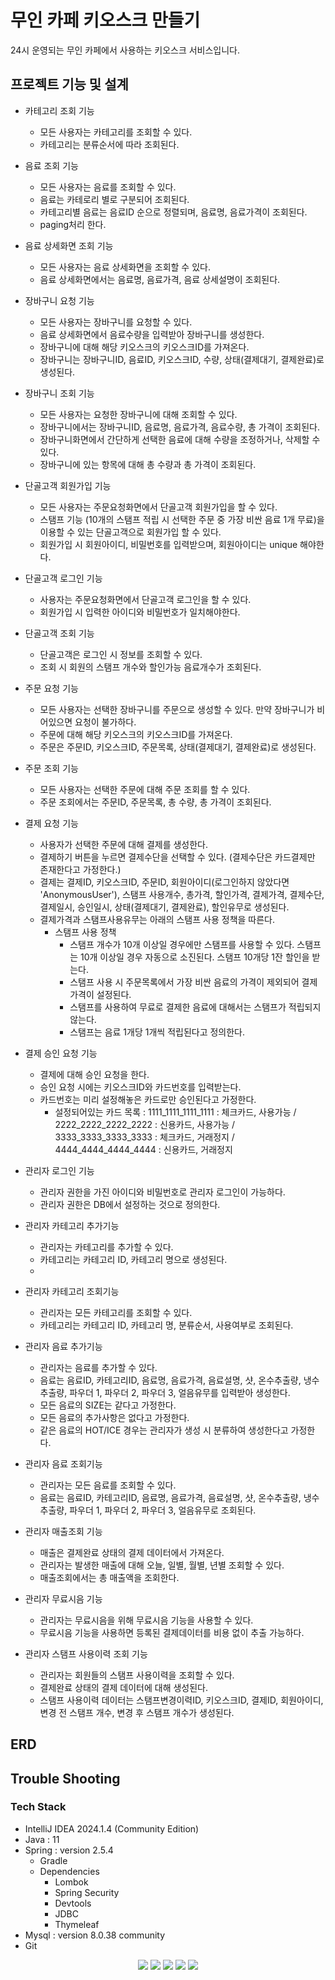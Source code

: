 # 무인 카페 키오스크 만들기

24시 운영되는 무인 카페에서 사용하는 키오스크 서비스입니다.

## 프로젝트 기능 및 설계

- 카테고리 조회 기능
  - 모든 사용자는 카테고리를 조회할 수 있다.
  - 카테고리는 분류순서에 따라 조회된다.

- 음료 조회 기능
  - 모든 사용자는 음료를 조회할 수 있다.
  - 음료는 카테로리 별로 구분되어 조회된다.
  - 카테고리별 음료는 음료ID 순으로 정렬되며, 음료명, 음료가격이 조회된다.
  - paging처리 한다.

- 음료 상세화면 조회 기능
  - 모든 사용자는 음료 상세화면을 조회할 수 있다.
  - 음료 상세화면에서는 음료명, 음료가격, 음료 상세설명이 조회된다.

- 장바구니 요청 기능
  - 모든 사용자는 장바구니를 요청할 수 있다.
  - 음료 상세화면에서 음료수량을 입력받아 장바구니를 생성한다.
  - 장바구니에 대해 해당 키오스크의 키오스크ID를 가져온다.
  - 장바구니는 장바구니ID, 음료ID, 키오스크ID, 수량, 상태(결제대기, 결제완료)로 생성된다.

- 장바구니 조회 기능
  - 모든 사용자는 요청한 장바구니에 대해 조회할 수 있다.
  - 장바구니에서는 장바구니ID, 음료명, 음료가격, 음료수량, 총 가격이 조회된다.
  - 장바구니화면에서 간단하게 선택한 음료에 대해 수량을 조정하거나, 삭제할 수 있다.
  - 장바구니에 있는 항목에 대해 총 수량과 총 가격이 조회된다.
 
- 단골고객 회원가입 기능
  - 모든 사용자는 주문요청화면에서 단골고객 회원가입을 할 수 있다.
  - 스탬프 기능 (10개의 스탬프 적립 시 선택한 주문 중 가장 비싼 음료 1개 무료)을 이용할 수 있는 단골고객으로 회원가입 할 수 있다.
  - 회원가입 시 회원아이디, 비밀번호를 입력받으며, 회원아이디는 unique 해야한다.

- 단골고객 로그인 기능
  - 사용자는 주문요청화면에서 단골고객 로그인을 할 수 있다.
  - 회원가입 시 입력한 아이디와 비밀번호가 일치해야한다.
 
- 단골고객 조회 기능
  - 단골고객은 로그인 시 정보를 조회할 수 있다.
  - 조회 시 회원의 스탬프 개수와 할인가능 음료개수가 조회된다.

- 주문 요청 기능
  - 모든 사용자는 선택한 장바구니를 주문으로 생성할 수 있다. 만약 장바구니가 비어있으면 요청이 불가하다.
  - 주문에 대해 해당 키오스크의 키오스크ID를 가져온다.
  - 주문은 주문ID, 키오스크ID, 주문목록, 상태(결제대기, 결제완료)로 생성된다.

- 주문 조회 기능
  - 모든 사용자는 선택한 주문에 대해 주문 조회를 할 수 있다.
  - 주문 조회에서는 주문ID, 주문목록, 총 수량, 총 가격이 조회된다.

- 결제 요청 기능
  - 사용자가 선택한 주문에 대해 결제를 생성한다.
  - 결제하기 버튼을 누르면 결제수단을 선택할 수 있다. (결제수단은 카드결제만 존재한다고 가정한다.)
  - 결제는 결제ID, 키오스크ID, 주문ID, 회원아이디(로그인하지 않았다면 'AnonymousUser'), 스탬프 사용개수, 총가격, 할인가격, 결제가격, 결제수단, 결제일시, 승인일시, 상태(결제대기, 결제완료), 할인유무로 생성된다.
  - 결제가격과 스탬프사용유무는 아래의 스탬프 사용 정책을 따른다.
    - 스탬프 사용 정책
      - 스탬프 개수가 10개 이상일 경우에만 스탬프를 사용할 수 있다. 스탬프는 10개 이상일 경우 자동으로 소진된다. 스탬프 10개당 1잔 할인을 받는다.
      - 스탬프 사용 시 주문목록에서 가장 비싼 음료의 가격이 제외되어 결제가격이 설정된다.
      - 스탬프를 사용하여 무료로 결제한 음료에 대해서는 스탬프가 적립되지 않는다.
      - 스탬프는 음료 1개당 1개씩 적립된다고 정의한다.
     
- 결제 승인 요청 기능
  - 결제에 대해 승인 요청을 한다.
  - 승인 요청 시에는 키오스크ID와 카드번호를 입력받는다.
  - 카드번호는 미리 설정해놓은 카드로만 승인된다고 가정한다.
    - 설정되어있는 카드 목록 : 1111_1111_1111_1111 : 체크카드, 사용가능 / 2222_2222_2222_2222 : 신용카드, 사용가능 / 3333_3333_3333_3333 : 체크카드, 거래정지 / 4444_4444_4444_4444 : 신용카드, 거래정지
        
- 관리자 로그인 기능
  - 관리자 권한을 가진 아이디와 비밀번호로 관리자 로그인이 가능하다.
  - 관리자 권한은 DB에서 설정하는 것으로 정의한다.

- 관리자 카테고리 추가기능
  - 관리자는 카테고리를 추가할 수 있다.
  - 카테고리는 카테고리 ID, 카테고리 명으로 생성된다.
  - 
- 관리자 카테고리 조회기능
  - 관리자는 모든 카테고리를 조회할 수 있다.
  - 카테고리는 카테고리 ID, 카테고리 명, 분류순서, 사용여부로 조회된다.

- 관리자 음료 추가기능
  - 관리자는 음료를 추가할 수 있다.
  - 음료는 음료ID, 카테고리ID, 음료명, 음료가격, 음료설명, 샷, 온수추출량, 냉수추출량, 파우더 1, 파우더 2, 파우더 3, 얼음유무를 입력받아 생성한다.
  - 모든 음료의 SIZE는 같다고 가정한다.
  - 모든 음료의 추가사항은 없다고 가정한다.
  - 같은 음료의 HOT/ICE 경우는 관리자가 생성 시 분류하여 생성한다고 가정한다.
 
- 관리자 음료 조회기능
  - 관리자는 모든 음료를 조회할 수 있다.
  - 음료는 음료ID, 카테고리ID, 음료명, 음료가격, 음료설명, 샷, 온수추출량, 냉수추출량, 파우더 1, 파우더 2, 파우더 3, 얼음유무로 조회된다.

- 관리자 매출조회 기능
  - 매출은 결제완료 상태의 결제 데이터에서 가져온다.
  - 관리자는 발생한 매출에 대해 오늘, 일별, 월별, 년별 조회할 수 있다.
  - 매출조회에서는 총 매출액을 조회한다.

- 관리자 무료시음 기능
  - 관리자는 무료시음을 위해 무료시음 기능을 사용할 수 있다.
  - 무료시음 기능을 사용하면 등록된 결제데이터를 비용 없이 추출 가능하다.

- 관리자 스탬프 사용이력 조회 기능
  - 관리자는 회원들의 스탬프 사용이력을 조회할 수 있다.
  - 결제완료 상태의 결제 데이터에 대해 생성된다.
  - 스탬프 사용이력 데이터는 스탬프변경이력ID, 키오스크ID, 결제ID, 회원아이디, 변경 전 스탬프 개수, 변경 후 스탬프 개수가 생성된다.


## ERD 


## Trouble Shooting

### Tech Stack
- IntelliJ IDEA 2024.1.4 (Community Edition)
- Java : 11
- Spring : version 2.5.4
  - Gradle
  - Dependencies
    - Lombok
    - Spring Security
    - Devtools
    - JDBC
    - Thymeleaf
- Mysql : version 8.0.38 community
- Git
<div align=center> 
  <img src="https://img.shields.io/badge/intellijidea-000000?style=for-the-badge&logo=intellijidea&logoColor=white"> 
  <img src="https://img.shields.io/badge/java-007396?style=for-the-badge&logo=java&logoColor=white"> 
  <img src="https://img.shields.io/badge/spring-6DB33F?style=for-the-badge&logo=spring&logoColor=white"> 
  <img src="https://img.shields.io/badge/mysql-4479A1?style=for-the-badge&logo=mysql&logoColor=white"> 
  <img src="https://img.shields.io/badge/git-F05032?style=for-the-badge&logo=git&logoColor=white">
</div>
